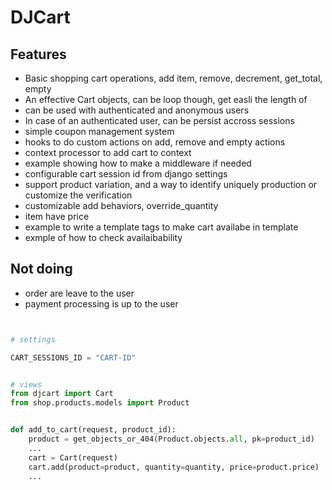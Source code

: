 
# DJCart

## Features

- Basic shopping cart operations, add item, remove, decrement, get_total, empty
- An effective Cart objects, can be loop though, get easli the length  of
- can be used with authenticated and anonymous users
- In case of an authenticated user, can be persist accross sessions
- simple coupon management system
- hooks to do custom actions on add, remove and empty actions
- context processor to add cart to context
- example showing how to make a middleware if needed
- configurable cart session id from django settings
- support product variation, and a way to identify uniquely production or customize the verification
- customizable add behaviors, override_quantity
- item have price
- example to write a template tags to make cart availabe in template
- exmple of how to check availaibability


## Not doing

- order are leave to the user
- payment processing is up to the user



```python


# settings

CART_SESSIONS_ID = "CART-ID"


# views
from djcart import Cart
from shop.products.models import Product


def add_to_cart(request, product_id):
    product = get_objects_or_404(Product.objects.all, pk=product_id)
    ...
    cart = Cart(request)
    cart.add(product=product, quantity=quantity, price=product.price) 
    ...

```

##

